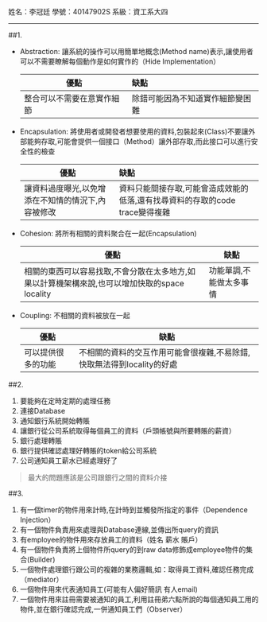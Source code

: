 姓名：李冠廷
學號：40147902S
系級：資工系大四

 

---
##1. 
* Abstraction:
	讓系統的操作可以用簡單地概念(Method name)表示,讓使用者可以不需要瞭解每個動作是如何實作的（Hide Implementation）

	| 優點        | 缺點           |
	| ------------- |:-------------|
	|整合可以不需要在意實作細節 | 除錯可能因為不知道實作細節變困難 |


* Encapsulation:
		將使用者或開發者想要使用的資料,包裝起來(Class)不要讓外部能夠存取,可能會提供一個接口（Method）讓外部存取,而此接口可以進行安全性的檢查
		
	| 優點        | 缺點           |
	| ------------- |:------------- |
	| 讓資料過度曝光,以免增添在不知情的情況下,內容被修改      | 資料只能間接存取,可能會造成效能的低落,還有找尋資料的存取的code trace變得複雜 |


* Cohesion:
		將所有相關的資料聚合在一起(Encapsulation)

	| 優點        | 缺點           |
	| ------------- |------------- |
	| 相關的東西可以容易找取,不會分散在太多地方,如果以計算機架構來說,也可以增加快取的space locality | 功能單調,不能做太多事情 |

* Coupling:
		不相關的資料被放在一起

	| 優點        | 缺點           |
	| ------------- | ------------- |
	| 可以提供很多的功能 | 不相關的資料的交互作用可能會很複雜,不易除錯,快取無法得到locality的好處 |


##2.
1. 要能夠在定時定期的處理任務
2. 連接Database
3. 通知銀行系統開始轉賬
4. 讓銀行從公司系統取得每個員工的資料（戶頭帳號與所要轉賬的薪資）
5. 銀行處理轉賬
6. 銀行提供確認處理好轉賬的token給公司系統
7. 公司通知員工薪水已經處理好了

>最大的問題應該是公司跟銀行之間的資料介接


##3.
1. 有一個timer的物件用來計時,在計時到並觸發所指定的事件（Dependence Injection）
2. 有一個物件負責用來處理與Database連線,並傳出所query的資訊
3. 有employee的物件用來存放員工的資料（姓名 薪水 賬戶）
4. 有一個物件負責將上個物件所query的到raw data修飾成employee物件的集合(Builder)
5. 一個物件處理銀行跟公司的複雜的業務邏輯,如：取得員工資料,確認任務完成（mediator）
6. 一個物件用來代表通知員工(可能有人偏好簡訊 有人email)
7. 一個物件用來註冊需要被通知的員工,利用註冊弟六點所說的每個通知員工用的物件,並在銀行確認完成,一併通知員工們（Observer）